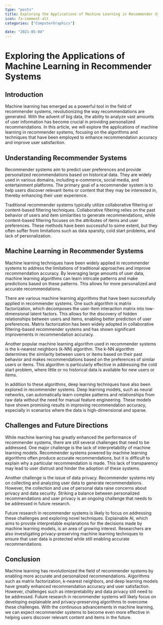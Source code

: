 ```yaml
---
type: "posts"
title: Exploring the Applications of Machine Learning in Recommender Systems
icon: fa-comment-alt
categories: ["ComputerGraphics"]

date: "2021-05-04"
---
```




# Exploring the Applications of Machine Learning in Recommender Systems

## Introduction

Machine learning has emerged as a powerful tool in the field of recommender systems, revolutionizing the way recommendations are generated. With the advent of big data, the ability to analyze vast amounts of user information has become crucial in providing personalized recommendations. In this article, we will explore the applications of machine learning in recommender systems, focusing on the algorithms and techniques that have been employed to enhance recommendation accuracy and improve user satisfaction.

## Understanding Recommender Systems

Recommender systems aim to predict user preferences and provide personalized recommendations based on historical data. They are widely used in various domains, including e-commerce, social media, and entertainment platforms. The primary goal of a recommender system is to help users discover relevant items or content that they may be interested in, thereby enhancing their user experience.

Traditional recommender systems typically utilize collaborative filtering or content-based filtering techniques. Collaborative filtering relies on the past behavior of users and item similarities to generate recommendations, while content-based filtering focuses on the attributes of items and user preferences. These methods have been successful to some extent, but they often suffer from limitations such as data sparsity, cold start problems, and lack of personalization.

## Machine Learning in Recommender Systems

Machine learning techniques have been widely applied in recommender systems to address the limitations of traditional approaches and improve recommendation accuracy. By leveraging large amounts of user data, machine learning algorithms can learn intricate patterns and make predictions based on these patterns. This allows for more personalized and accurate recommendations.

There are various machine learning algorithms that have been successfully applied in recommender systems. One such algorithm is matrix factorization, which decomposes the user-item interaction matrix into low-dimensional latent factors. This allows for the discovery of hidden relationships between users and items, enabling better prediction of user preferences. Matrix factorization has been widely adopted in collaborative filtering-based recommender systems and has shown significant improvements in recommendation accuracy.

Another popular machine learning algorithm used in recommender systems is the k-nearest neighbors (k-NN) algorithm. The k-NN algorithm determines the similarity between users or items based on their past behavior and makes recommendations based on the preferences of similar users or items. This algorithm is particularly effective in addressing the cold start problem, where little or no historical data is available for new users or items.

In addition to these algorithms, deep learning techniques have also been explored in recommender systems. Deep learning models, such as neural networks, can automatically learn complex patterns and relationships from raw data without the need for manual feature engineering. These models have shown promising results in improving recommendation accuracy, especially in scenarios where the data is high-dimensional and sparse.

## Challenges and Future Directions

While machine learning has greatly enhanced the performance of recommender systems, there are still several challenges that need to be addressed. One major challenge is the lack of interpretability of machine learning models. Recommender systems powered by machine learning algorithms often produce accurate recommendations, but it is difficult to explain why a particular recommendation is made. This lack of transparency may lead to user distrust and hinder the adoption of these systems.

Another challenge is the issue of data privacy. Recommender systems rely on collecting and analyzing user data to generate recommendations. However, the collection and use of personal data raise concerns about privacy and data security. Striking a balance between personalized recommendations and user privacy is an ongoing challenge that needs to be addressed in future research.

Future research in recommender systems is likely to focus on addressing these challenges and exploring novel techniques. Explainable AI, which aims to provide interpretable explanations for the decisions made by machine learning models, is an area of growing interest. Researchers are also investigating privacy-preserving machine learning techniques to ensure that user data is protected while still enabling accurate recommendations.

## Conclusion

Machine learning has revolutionized the field of recommender systems by enabling more accurate and personalized recommendations. Algorithms such as matrix factorization, k-nearest neighbors, and deep learning models have greatly enhanced recommendation accuracy and user satisfaction. However, challenges such as interpretability and data privacy still need to be addressed. Future research in recommender systems will likely focus on developing explainable and privacy-preserving algorithms to overcome these challenges. With the continuous advancements in machine learning, we can expect recommender systems to become even more effective in helping users discover relevant content and items in the future.